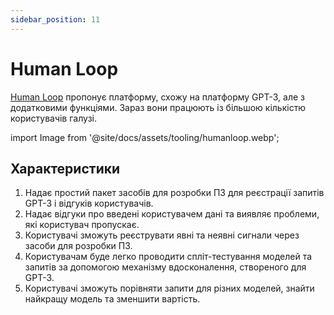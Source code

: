 ```yaml
---
sidebar_position: 11
---
```


# Human Loop

[Human Loop](https://humanloop.com/) пропонує платформу, схожу на платформу GPT-3, але з додатковими функціями. Зараз вони працюють із більшою кількістю користувачів галузі.

import Image from '@site/docs/assets/tooling/humanloop.webp';

<div style={{textAlign: 'center'}}>
  <LazyLoadImage src={Image} style={{width: "750px"}} />
</div>

## Характеристики
1. Надає простий пакет засобів для розробки ПЗ для реєстрації запитів GPT-3 і відгуків користувачів.
2. Надає відгуки про введені користувачем дані та виявляє проблеми, які користувач пропускає.
3. Користувачі зможуть реєструвати явні та неявні сигнали через засоби для розробки ПЗ.
4. Користувачам буде легко проводити спліт-тестування моделей та запитів за допомогою механізму вдосконалення, створеного для GPT-3.
5. Користувачі зможуть порівняти запити для різних моделей, знайти найкращу модель та зменшити вартість.
